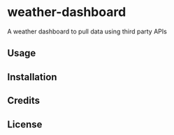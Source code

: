 # weather-dashboard
A weather dashboard to pull data using third party APIs

## Usage

## Installation

## Credits

## License


